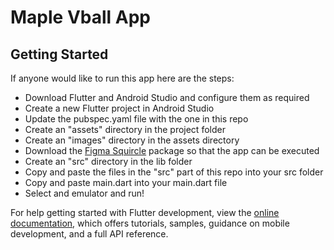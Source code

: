 # Maple Vball App

## Getting Started

If anyone would like to run this app here are the steps:

- Download Flutter and Android Studio and configure them as required
- Create a new Flutter project in Android Studio
- Update the pubspec.yaml file with the one in this repo
- Create an "assets" directory in the project folder
- Create an "images" directory in the assets directory
- Download the [Figma Squircle](https://pub.dev/packages/figma_squircle/install) package so that the app can be executed
- Create an "src" directory in the lib folder
- Copy and paste the files in the "src" part of this repo into your src folder
- Copy and paste main.dart into your main.dart file
- Select and emulator and run!

For help getting started with Flutter development, view the
[online documentation](https://docs.flutter.dev/), which offers tutorials,
samples, guidance on mobile development, and a full API reference.